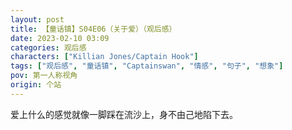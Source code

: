 ```yaml
---
layout: post
title: 【童话镇】S04E06（关于爱）（观后感）
date: 2023-02-10 03:09
categories: 观后感
characters: ["Killian Jones/Captain Hook"]
tags: ["观后感", "童话镇", "Captainswan", "情感", "句子", "想象"]
pov: 第一人称视角
origin: 个站
---
```


爱上什么的感觉就像一脚踩在流沙上，身不由己地陷下去。
